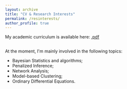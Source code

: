 ```yaml
---
layout: archive
title: "CV & Research Interests"
permalink: /resinterests/
author_profile: true
---
```


My academic curriculum is available here: [.pdf](/files/ranciati_academic_cv.pdf)

## 
At the moment, I'm mainly involved in the following topics:
* Bayesian Statistics and algorithms;
* Penalized Inference;
* Network Analysis;
* Model-based Clustering;
* Ordinary Differential Equations.
